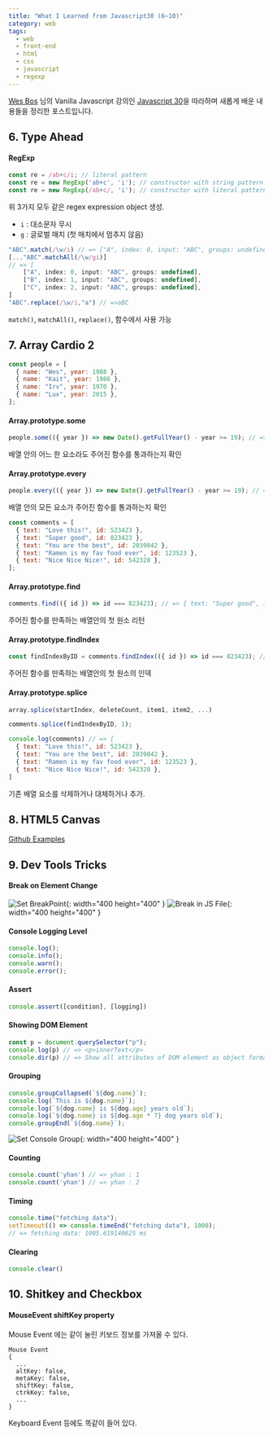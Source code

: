 ```yaml
---
title: "What I Learned from Javascript30 (6~10)"
category: web  
tags:
  - web
  - front-end
  - html
  - css
  - javascript
  - regexp
---
```


[Wes Bos](https://github.com/wesbos) 님의 Vanilla Javascript 강의인 [Javascript 30](https://javascript30.com)을 따라하며 새롭게 배운 내용들을 정리한 포스트입니다.
 
## 6. Type Ahead

#### RegExp
```javascript
const re = /ab+c/i; // literal pattern
const re = new RegExp('ab+c', 'i'); // constructor with string pattern 
const re = new RegExp(/ab+c/, 'i'); // constructor with literal pattern (ES6 에서 추가)
```
위 3가지 모두 같은 regex expression object 생성.

- `i` : 대소문자 무시
- `g` : 글로벌 매치 (첫 매치에서 멈추지 않음)  

```javascript
"ABC".match(/\w/i) // => ["A", index: 0, input: "ABC", groups: undefined]
[..."ABC".matchAll(/\w/gi)] 
// => [
    ["A", index: 0, input: "ABC", groups: undefined],
    ["B", index: 1, input: "ABC", groups: undefined],
    ["C", index: 2, input: "ABC", groups: undefined],
]
"ABC".replace(/\w/i,"a") // =>aBC
```
`match()`, `matchAll()`, `replace()`, 함수에서 사용 가능

## 7. Array Cardio 2
```javascript
const people = [
  { name: "Wes", year: 1988 },
  { name: "Kait", year: 1986 },
  { name: "Irv", year: 1970 },
  { name: "Lux", year: 2015 },
];
```

#### Array.prototype.some 
```javascript
people.some(({ year }) => new Date().getFullYear() - year >= 19); // => true
```

배열 안의 어느 한 요소라도 주어진 함수를 통과하는지 확인

#### Array.prototype.every 
```javascript
people.every(({ year }) => new Date().getFullYear() - year >= 19); // => true
```
배열 안의 모든 요소가 주어진 함수를 통과하는지 확인

```javascript
const comments = [
  { text: "Love this!", id: 523423 },
  { text: "Super good", id: 823423 },
  { text: "You are the best", id: 2039842 },
  { text: "Ramen is my fav food ever", id: 123523 },
  { text: "Nice Nice Nice!", id: 542328 },
];
```
#### Array.prototype.find 
```javascript
comments.find(({ id }) => id === 823423); // => { text: "Super good", id: 823423 }
```
주어진 함수를 만족하는 배열안의 첫 원소 리턴


#### Array.prototype.findIndex 
```javascript
const findIndexByID = comments.findIndex(({ id }) => id === 823423); // => 1
```
주어진 함수를 만족하는 배열안의 첫 원소의 인덱

#### Array.prototype.splice
```javascript
array.splice(startIndex, deleteCount, item1, item2, ...)
```
```javascript
comments.splice(findIndexByID, 1);

console.log(comments) // => [
  { text: "Love this!", id: 523423 },
  { text: "You are the best", id: 2039842 },
  { text: "Ramen is my fav food ever", id: 123523 },
  { text: "Nice Nice Nice!", id: 542328 },
]
```
기존 배열 요소를 삭제하거나 대체하거나 추가.

## 8. HTML5 Canvas
[Github Examples](https://github.com/yhancsx/Javascript30/tree/master/08%20-%20Fun%20with%20HTML5%20Canvas/index.js)

## 9. Dev Tools Tricks

#### Break on Element Change

![Set BreakPoint]({{site.url}}{{site.baseurl}}/assets/images/javascript30/element_break_on_change.png){: width="400 height="400" }
![Break in JS File]({{site.url}}{{site.baseurl}}/assets/images/javascript30/element_break_in_js.png){: width="400 height="400" }

#### Console Logging Level
```javascript
console.log();
console.info();
console.warn();
console.error();
```
#### Assert
```javascript
console.assert([condition], [logging])
```
#### Showing DOM Element
```javascript
const p = document.querySelector("p");
console.log(p) // => <p>innerText</p>
console.dir(p) // => Show all attributes of DOM element as object format
```

#### Grouping
```javascript
console.groupCollapsed(`${dog.name}`);
console.log(`This is ${dog.name}`);
console.log(`${dog.name} is ${dog.age} years old`);
console.log(`${dog.name} is ${dog.age * 7} dog years old`);
console.groupEnd(`${dog.name}`);
```
![Set Console Group]({{site.url}}{{site.baseurl}}/assets/images/javascript30/console_group.png){: width="400 height="400" }

#### Counting
```javascript
console.count('yhan') // => yhan : 1
console.count('yhan') // => yhan : 2
```

#### Timing
```javascript
console.time("fetching data");
setTimeout(() => console.timeEnd("fetching data"), 1000);
// => fetching data: 1005.619140625 ms
```

#### Clearing
```javascript
console.clear()
```

## 10. Shitkey and Checkbox

#### MouseEvent shiftKey property
Mouse Event 에는 같이 눌린 키보드 정보를 가져올 수 있다.
```
Mouse Event
{
  ...
  altKey: false,
  metaKey: false,
  shiftKey: false,
  ctrkKey: false,
  ...
}
```
Keyboard Event 등에도 똑같이 들어 있다.